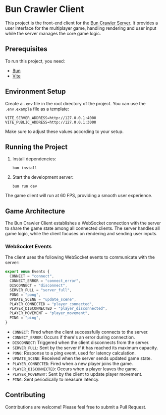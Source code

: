 # Bun Crawler Client

This project is the front-end client for the [Bun Crawler Server](https://github.com/marceloferreira357/bun-crawler-server). It provides a user interface for the multiplayer game, handling rendering and user input while the server manages the core game logic.

## Prerequisites

To run this project, you need:

- [Bun](https://bun.sh/)
- [Vite](https://vitejs.dev/)

## Environment Setup

Create a `.env` file in the root directory of the project. You can use the `.env.example` file as a template:

```
VITE_SERVER_ADDRESS=http://127.0.0.1:4000
VITE_PUBLIC_ADDRESS=http://127.0.0.1:3000
```

Make sure to adjust these values according to your setup.

## Running the Project

1. Install dependencies:

   ```
   bun install
   ```

2. Start the development server:
   ```
   bun run dev
   ```

The game client will run at 60 FPS, providing a smooth user experience.

## Game Architecture

The Bun Crawler Client establishes a WebSocket connection with the server to share the game state among all connected clients. The server handles all game logic, while the client focuses on rendering and sending user inputs.

### WebSocket Events

The client uses the following WebSocket events to communicate with the server:

```typescript
export enum Events {
  CONNECT = "connect",
  CONNECT_ERROR = "connect_error",
  DISCONNECT = "disconnect",
  SERVER_FULL = "server_full",
  PONG = "pong",
  UPDATE_SCENE = "update_scene",
  PLAYER_CONNECTED = "player_connected",
  PLAYER_DISCONNECTED = "player_disconnected",
  PLAYER_MOVEMENT = "player_movement",
  PING = "ping",
}
```

- `CONNECT`: Fired when the client successfully connects to the server.
- `CONNECT_ERROR`: Occurs if there's an error during connection.
- `DISCONNECT`: Triggered when the client disconnects from the server.
- `SERVER_FULL`: Sent by the server if it has reached its maximum capacity.
- `PONG`: Response to a ping event, used for latency calculation.
- `UPDATE_SCENE`: Received when the server sends updated game state.
- `PLAYER_CONNECTED`: Fired when a new player joins the game.
- `PLAYER_DISCONNECTED`: Occurs when a player leaves the game.
- `PLAYER_MOVEMENT`: Sent by the client to update player movement.
- `PING`: Sent periodically to measure latency.

## Contributing

Contributions are welcome! Please feel free to submit a Pull Request.
